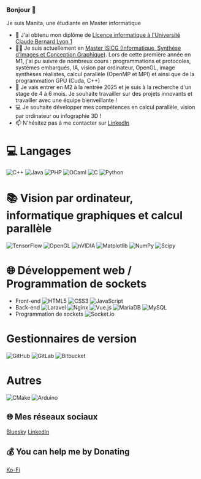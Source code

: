 ### Bonjour 👋
Je suis Manita, une étudiante en Master informatique
* 🌱 J'ai obtenu mon diplôme de [Licence informatique à l'Université Claude Bernard Lyon 1](http://licence-info.univ-lyon1.fr/LICENCE/Documents/plaquette_L_info.pdf)
* 👩‍💻 Je suis actuellement en [Master ISICG (Informatique, Synthèse d’Images et Conception Graphique)](https://www.unilim.fr/isicg/Modules_et_competences.html). Lors de cette première année en M1, j'ai pu suivre de nombreux cours : programmations et protocoles, systèmes embarqués, IA, vision par ordinateur, OpenGL, image synthèses réalistes, calcul parallèle (OpenMP et MPI) et ainsi que de la programmation GPU (Cuda, C++)
* 🤝 Je vais entrer en M2 à la rentrée 2025 et je suis à la recherche d'un stage de 4 à 6 mois. Je souhaite travailler sur des projets innovants et travailler avec une équipe bienveillante !
* 💻 Je souhaite développer mes compétences en calcul parallèle, vision par ordinateur ou infographie 3D ! 
* 📫 N'hésitez pas à me contacter sur [LinkedIn](https://www.linkedin.com/in/manita-mao)
  
# 💻 Langages
![C++](https://img.shields.io/badge/c++-%2300599C.svg?style=for-the-badge&logo=c%2B%2B&logoColor=white) 
![Java](https://img.shields.io/badge/java-%23ED8B00.svg?style=for-the-badge&logo=openjdk&logoColor=white) 
![PHP](https://img.shields.io/badge/php-%23777BB4.svg?style=for-the-badge&logo=php&logoColor=white) 
![OCaml](https://img.shields.io/badge/OCaml-%23E98407.svg?style=for-the-badge&logo=ocaml&logoColor=white) 
![C](https://img.shields.io/badge/c-%2300599C.svg?style=for-the-badge&logo=c&logoColor=white) 
![Python](https://img.shields.io/badge/python-3670A0?style=for-the-badge&logo=python&logoColor=ffdd54)

# 📚 Vision par ordinateur, informatique graphiques et calcul parallèle 
![TensorFlow](https://img.shields.io/badge/TensorFlow-%23FF6F00.svg?style=for-the-badge&logo=TensorFlow&logoColor=white) 
![OpenGL](https://img.shields.io/badge/OpenGL-%23FFFFFF.svg?style=for-the-badge&logo=opengl)
![nVIDIA](https://img.shields.io/badge/cuda-000000.svg?style=for-the-badge&logo=nVIDIA&logoColor=green) 
![Matplotlib](https://img.shields.io/badge/Matplotlib-%23ffffff.svg?style=for-the-badge&logo=Matplotlib&logoColor=black) 
![NumPy](https://img.shields.io/badge/numpy-%23013243.svg?style=for-the-badge&logo=numpy&logoColor=white) 
![Scipy](https://img.shields.io/badge/SciPy-%230C55A5.svg?style=for-the-badge&logo=scipy&logoColor=%white)

# 🌐 Développement web / Programmation de sockets
* Front-end
![HTML5](https://img.shields.io/badge/html5-%23E34F26.svg?style=for-the-badge&logo=html5&logoColor=white) 
![CSS3](https://img.shields.io/badge/css3-%231572B6.svg?style=for-the-badge&logo=css3&logoColor=white)
![JavaScript](https://img.shields.io/badge/javascript-%23323330.svg?style=for-the-badge&logo=javascript&logoColor=%23F7DF1E)
* Back-end
![Laravel](https://img.shields.io/badge/laravel-%23FF2D20.svg?style=for-the-badge&logo=laravel&logoColor=white) 
![Nginx](https://img.shields.io/badge/nginx-%23009639.svg?style=for-the-badge&logo=nginx&logoColor=white) ![Vue.js](https://img.shields.io/badge/vue.js-%2335495e.svg?style=for-the-badge&logo=vuedotjs&logoColor=%234FC08D) 
![MariaDB](https://img.shields.io/badge/MariaDB-003545?style=for-the-badge&logo=mariadb&logoColor=white) 
![MySQL](https://img.shields.io/badge/mysql-4479A1.svg?style=for-the-badge&logo=mysql&logoColor=white) 
* Programmation de sockets
![Socket.io](https://img.shields.io/badge/Socket.io-black?style=for-the-badge&logo=socket.io&badgeColor=010101) 

# Gestionnaires de version
![GitHub](https://img.shields.io/badge/github-%23121011.svg?style=for-the-badge&logo=github&logoColor=white) 
![GitLab](https://img.shields.io/badge/gitlab-%23181717.svg?style=for-the-badge&logo=gitlab&logoColor=white) 
![Bitbucket](https://img.shields.io/badge/bitbucket-%230047B3.svg?style=for-the-badge&logo=bitbucket&logoColor=white) 

# Autres
![CMake](https://img.shields.io/badge/CMake-%23008FBA.svg?style=for-the-badge&logo=cmake&logoColor=white) 
![Arduino](https://img.shields.io/badge/-Arduino-00979D?style=for-the-badge&logo=Arduino&logoColor=white) 

## 🌐 Mes réseaux sociaux
[Bluesky](https://bsky.app/profile/joceima.bsky.social‬) 
[LinkedIn](https://linkedin.com/in/manita-mao) 


  ## 💰 You can help me by Donating
  [Ko-Fi](https://ko-fi.com/https://ko-fi.com/joceima) 

  
<!-- Proudly created with GPRM ( https://gprm.itsvg.in ) -->



